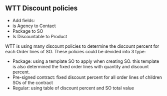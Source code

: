 ## WTT Discount policies
- Add fields:
 - is Agency to Contact
 - Package to SO
 - Is Discountable to Product

WTT is using many discount policies to determine the discount percent for each Order lines of SO. These policies could be devided into 3 type: 
 - Package: using a template SO to apply when creating SO. this template is also determined the fixed order lines with quantity and discount percent. 
 - Pre-signed contract: fixed discount percent for all order lines of children SOs of the contract
 - Regular: using table of discount percent and SO total value
